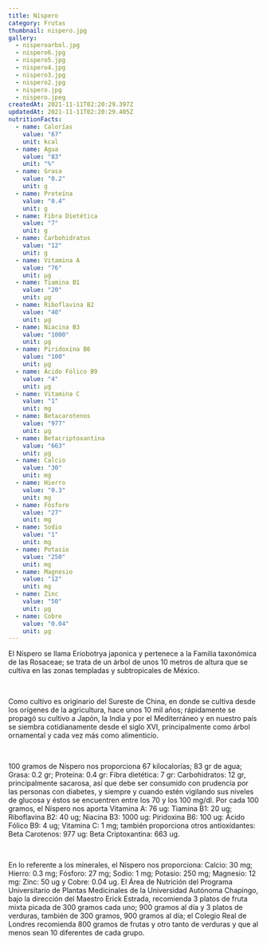 ```yaml
---
title: Níspero
category: Frutas
thumbnail: nispero.jpg
gallery:
  - nisperoarbol.jpg
  - nispero6.jpg
  - nispero5.jpg
  - nispero4.jpg
  - nispero3.jpg
  - nispero2.jpg
  - nispero.jpg
  - nispero.jpeg
createdAt: 2021-11-11T02:20:29.397Z
updatedAt: 2021-11-11T02:20:29.405Z
nutritionFacts:
  - name: Calorías
    value: "67"
    unit: kcal
  - name: Agua
    value: "83"
    unit: "%"
  - name: Grasa
    value: "0.2"
    unit: g
  - name: Proteína
    value: "0.4"
    unit: g
  - name: Fibra Dietética
    value: "7"
    unit: g
  - name: Carbohidratos
    value: "12"
    unit: g
  - name: Vitamina A
    value: "76"
    unit: µg
  - name: Tiamina B1
    value: "20"
    unit: µg
  - name: Riboflavina B2
    value: "40"
    unit: µg
  - name: Niacina B3
    value: "1000"
    unit: µg
  - name: Piridoxina B6
    value: "100"
    unit: µg
  - name: Ácido Fólico B9
    value: "4"
    unit: µg
  - name: Vitamina C
    value: "1"
    unit: mg
  - name: Betacarotenos
    value: "977"
    unit: µg
  - name: Betacriptoxantina
    value: "663"
    unit: µg
  - name: Calcio
    value: "30"
    unit: mg
  - name: Hierro
    value: "0.3"
    unit: mg
  - name: Fósforo
    value: "27"
    unit: mg
  - name: Sodio
    value: "1"
    unit: mg
  - name: Potasio
    value: "250"
    unit: mg
  - name: Magnesio
    value: "12"
    unit: mg
  - name: Zinc
    value: "50"
    unit: µg
  - name: Cobre
    value: "0.04"
    unit: µg
---
```

El Níspero se llama Eriobotrya japonica y pertenece a la Familia taxonómica de las Rosaceae; se trata de un árbol de unos 10 metros de altura que se cultiva en las zonas templadas y subtropicales de México.

<br/>

Como cultivo es originario del Sureste de China, en donde se cultiva desde los orígenes de la agricultura, hace unos 10 mil años; rápidamente se propagó su cultivo a Japón, la India y por el Mediterráneo y en nuestro país se siembra cotidianamente desde el siglo XVI, principalmente como árbol ornamental y cada vez más como alimenticio.

<br/>

100 gramos de Níspero nos proporciona 67 kilocalorías; 83 gr de agua; Grasa: 0.2 gr; Proteína: 0.4 gr: Fibra dietética: 7 gr: Carbohidratos: 12 gr, principalmente sacarosa, así que debe ser consumido con prudencia por las personas con diabetes, y siempre y cuando estén vigilando sus niveles de glucosa y éstos se encuentren entre los 70 y los 100 mg/dl. Por cada 100 gramos, el Níspero nos aporta Vitamina A: 76 ug: Tiamina B1: 20 ug; Riboflavina B2: 40 ug; Niacina B3: 1000 ug: Piridoxina B6: 100 ug: Ácido Fólico B9: 4 ug; Vitamina C: 1 mg; también proporciona otros antioxidantes: Beta Carotenos: 977 ug: Beta Criptoxantina: 663 ug.

<br/>

En lo referente a los minerales, el Níspero nos proporciona: Calcio: 30 mg; Hierro: 0.3 mg; Fósforo: 27 mg; Sodio: 1 mg; Potasio: 250 mg; Magnesio: 12 mg: Zinc: 50 ug y Cobre: 0.04 ug. El Área de Nutrición del Programa Universitario de Plantas Medicinales de la Universidad Autónoma Chapingo, bajo la dirección del Maestro Erick Estrada, recomienda 3 platos de fruta mixta picada de 300 gramos cada uno; 900 gramos al día y 3 platos de verduras, también de 300 gramos, 900 gramos al día; el Colegio Real de Londres recomienda 800 gramos de frutas y otro tanto de verduras y que al menos sean 10 diferentes de cada grupo.